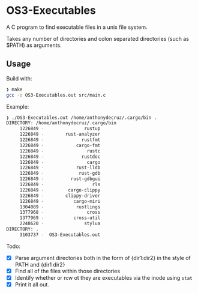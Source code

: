# OS3-Executables
A C program to find executable files in a unix file system.

Takes any number of directories and colon separated directories (such as $PATH) as arguments.

## Usage
Build with:
```sh
❯ make
gcc -o OS3-Executables.out src/main.c
```
Example:
```sh
❯ ./OS3-Executables.out /home/anthonydecruz/.cargo/bin .
DIRECTORY: /home/anthonydecruz/.cargo/bin
     1226849 -               rustup
     1226849 -        rust-analyzer
     1226849 -              rustfmt
     1226849 -            cargo-fmt
     1226849 -                rustc
     1226849 -              rustdoc
     1226849 -                cargo
     1226849 -            rust-lldb
     1226849 -             rust-gdb
     1226849 -          rust-gdbgui
     1226849 -                  rls
     1226849 -         cargo-clippy
     1226849 -        clippy-driver
     1226849 -           cargo-miri
     1304089 -            rustlings
     1377968 -                cross
     1377969 -           cross-util
     2248620 -               stylua
DIRECTORY: .
     3103737 -  OS3-Executables.out
```

Todo:
- [x] Parse argument directories both in the form of {dir1:dir2} in the style of PATH and {dir1 dir2}
- [x] Find all of the files within those directories
- [x] Identify whether or n:w
ot they are executables via the inode using `stat`
- [x] Print it all out.
